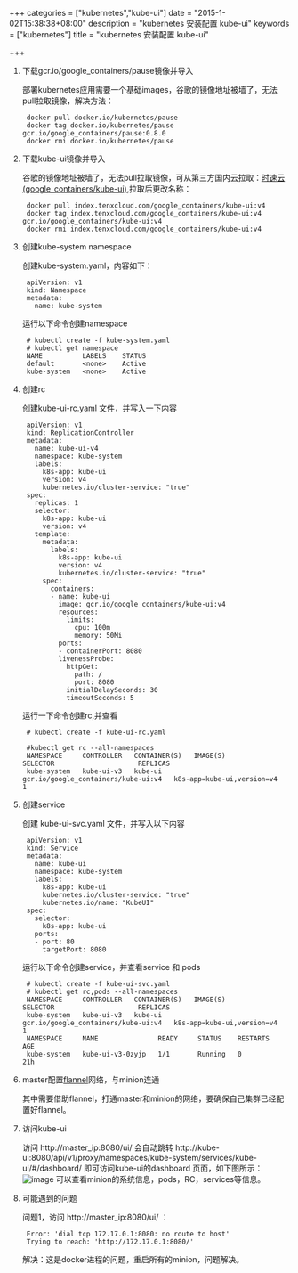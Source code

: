 +++
categories = ["kubernetes","kube-ui"]
date = "2015-1-02T15:38:38+08:00"
description = "kubernetes 安装配置 kube-ui"
keywords = ["kubernetes"]
title = "kubernetes 安装配置 kube-ui"

+++

1. 下载gcr.io/google_containers/pause镜像并导入

    部署kubernetes应用需要一个基础images，谷歌的镜像地址被墙了，无法pull拉取镜像，解决方法：

        docker pull docker.io/kubernetes/pause
        docker tag docker.io/kubernetes/pause gcr.io/google_containers/pause:0.8.0
        docker rmi docker.io/kubernetes/pause

2. 下载kube-ui镜像并导入

    谷歌的镜像地址被墙了，无法pull拉取镜像，可从第三方国内云拉取：[时速云(google_containers/kube-ui)](https://hub.tenxcloud.com/repos/google_containers/kube-ui),拉取后更改名称：

        docker pull index.tenxcloud.com/google_containers/kube-ui:v4
        docker tag index.tenxcloud.com/google_containers/kube-ui:v4 gcr.io/google_containers/kube-ui:v4
        docker rmi index.tenxcloud.com/google_containers/kube-ui:v4

3. 创建kube-system namespace  

    创建kube-system.yaml，内容如下：

        apiVersion: v1
        kind: Namespace
        metadata:
          name: kube-system
    运行以下命令创建namespace

        # kubectl create -f kube-system.yaml
        # kubectl get namespace
        NAME          LABELS    STATUS
        default       <none>    Active
        kube-system   <none>    Active

4. 创建rc

    创建kube-ui-rc.yaml 文件，并写入一下内容

        apiVersion: v1
        kind: ReplicationController
        metadata:
          name: kube-ui-v4
          namespace: kube-system
          labels:
            k8s-app: kube-ui
            version: v4
            kubernetes.io/cluster-service: "true"
        spec:
          replicas: 1
          selector:
            k8s-app: kube-ui
            version: v4
          template:
            metadata:
              labels:
                k8s-app: kube-ui
                version: v4
                kubernetes.io/cluster-service: "true"
            spec:
              containers:
              - name: kube-ui
                image: gcr.io/google_containers/kube-ui:v4
                resources:
                  limits:
                    cpu: 100m
                    memory: 50Mi
                ports:
                - containerPort: 8080
                livenessProbe:
                  httpGet:
                    path: /
                    port: 8080
                  initialDelaySeconds: 30
                  timeoutSeconds: 5

      运行一下命令创建rc,并查看

        # kubectl create -f kube-ui-rc.yaml

        #kubectl get rc --all-namespaces
        NAMESPACE     CONTROLLER   CONTAINER(S)   IMAGE(S)                              SELECTOR                     REPLICAS
        kube-system   kube-ui-v3   kube-ui        gcr.io/google_containers/kube-ui:v4   k8s-app=kube-ui,version=v4   1

5. 创建service

    创建 kube-ui-svc.yaml 文件，并写入以下内容

        apiVersion: v1
        kind: Service
        metadata:
          name: kube-ui
          namespace: kube-system
          labels:
            k8s-app: kube-ui
            kubernetes.io/cluster-service: "true"
            kubernetes.io/name: "KubeUI"
        spec:
          selector:
            k8s-app: kube-ui
          ports:
          - port: 80
            targetPort: 8080

    运行以下命令创建service，并查看service 和 pods

        # kubectl create -f kube-ui-svc.yaml
        # kubectl get rc,pods --all-namespaces
        NAMESPACE     CONTROLLER   CONTAINER(S)   IMAGE(S)                              SELECTOR                     REPLICAS
        kube-system   kube-ui-v3   kube-ui        gcr.io/google_containers/kube-ui:v4   k8s-app=kube-ui,version=v4   1
        NAMESPACE     NAME               READY     STATUS    RESTARTS   AGE
        kube-system   kube-ui-v3-0zyjp   1/1       Running   0          21h

6. master配置[flannel](https://github.com/coreos/flannel)网络，与minion连通
    
    其中需要借助flannel，打通master和minion的网络，要确保自己集群已经配置好flannel。

7. 访问kube-ui

    访问 http://master_ip:8080/ui/ 会自动跳转 http://kube-ui:8080/api/v1/proxy/namespaces/kube-system/services/kube-ui/#/dashboard/ 即可访问kube-ui的dashboard 页面，如下图所示：
    ![image](http://www.sunmite.com/wp-content/uploads/2015/11/1.jpg)
    可以查看minion的系统信息，pods，RC，services等信息。

8. 可能遇到的问题

    问题1，访问 http://master_ip:8080/ui/ ：

        Error: 'dial tcp 172.17.0.1:8080: no route to host'
        Trying to reach: 'http://172.17.0.1:8080/'
    解决：这是docker进程的问题，重启所有的minion，问题解决。

